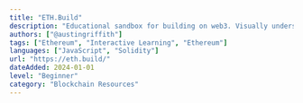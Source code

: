 ```yaml
---
title: "ETH.Build"
description: "Educational sandbox for building on web3. Visually understand how Ethereum works by doing"
authors: ["@austingriffith"]
tags: ["Ethereum", "Interactive Learning", "Ethereum"]
languages: ["JavaScript", "Solidity"]
url: "https://eth.build/"
dateAdded: 2024-01-01
level: "Beginner"
category: "Blockchain Resources"
---
```

